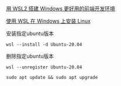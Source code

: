 [用 WSL2 搭建 Windows 更好用的前端开发环境](https://codec.wang/blog/setup-wsl-for-frontend#Popover19-toggle:~:text=%E7%94%A8%20WSL2%20%E6%90%AD%E5%BB%BA%20Windows%20%E6%9B%B4%E5%A5%BD%E7%94%A8%E7%9A%84%E5%89%8D%E7%AB%AF%E5%BC%80%E5%8F%91%E7%8E%AF%E5%A2%83)

[使用 WSL 在 Windows 上安装 Linux](https://learn.microsoft.com/zh-cn/windows/wsl/install#Popover19-toggle:~:text=%E4%BD%BF%E7%94%A8%20WSL%20%E5%9C%A8%20Windows%20%E4%B8%8A%E5%AE%89%E8%A3%85%20Linux)

安装指定ubuntu版本

`wsl --install -d Ubuntu-20.04`

删除指定ubuntu版本

`wsl --unregister Ubuntu-20.04`

`sudo apt update && sudo apt upgrade`


